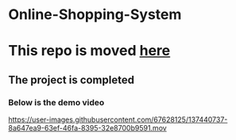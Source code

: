 # Online-Shopping-System

# This repo is moved [here](https://github.com/mahfuztbt/Software-Training-SOFT3N0060)
## The project is completed 
### Below is the demo video


https://user-images.githubusercontent.com/67628125/137440737-8a647ea9-63ef-46fa-8395-32e8700b9591.mov




